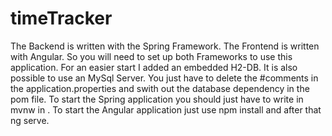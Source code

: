 # timeTracker
The Backend is written with the Spring Framework. 
The Frontend is written with Angular.
So you will need to set up both Frameworks to use this application.
For an easier start I added an embedded H2-DB. It is also possible to use an MySql Server.
You just have to delete the #comments in the application.properties and swith out the database dependency in the pom file.
To start the Spring application you should just have to write in mvnw in .
To start the Angular application just use npm install and after that ng serve.
